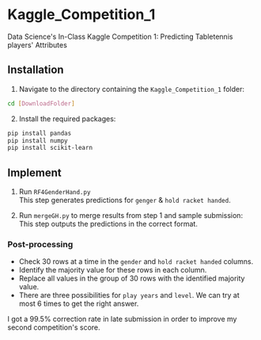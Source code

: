 # Kaggle_Competition_1
Data Science's In-Class Kaggle Competition 1: Predicting Tabletennis players' Attributes

## Installation

1. Navigate to the directory containing the `Kaggle_Competition_1` folder:  
```bash
cd [DownloadFolder]
```  
2. Install the required packages:  
```bash
pip install pandas
pip install numpy
pip install scikit-learn
```

## Implement

1. Run `RF4GenderHand.py`  
This step generates predictions for `genger` & `hold racket handed`.  

2. Run `mergeGH.py` to merge results from step 1 and sample submission:  
This step outputs the predictions in the correct format.  

### Post-processing

- Check 30 rows at a time in the `gender` and `hold racket handed` columns.
- Identify the majority value for these rows in each column.
- Replace all values in the group of 30 rows with the identified majority value.
- There are three possibilities for `play years` and `level`. We can try at most 6 times to get the right answer.  

I got a 99.5% correction rate in late submission in order to improve my second competition's score.
